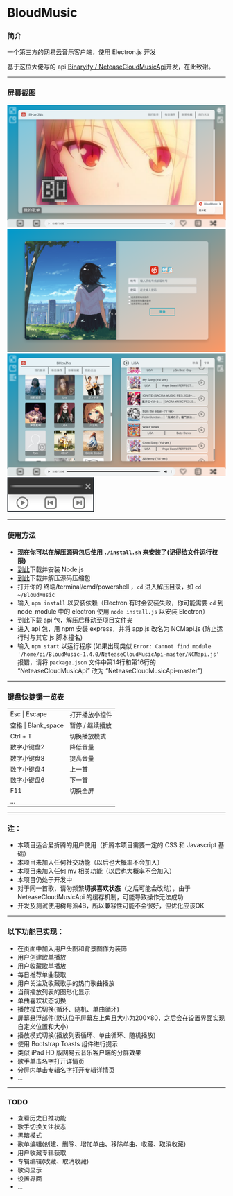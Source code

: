 <h1>BloudMusic</h1>
<h3>简介</h3>
<p>一个第三方的网易云音乐客户端，使用 Electron.js 开发</p>
<p>基于这位大佬写的 api <a href="https://github.com/Binaryify/NeteaseCloudMusicApi">Binaryify / NeteaseCloudMusicApi</a>开发，在此致谢。</p>
<hr />
<h3>屏幕截图</h3>
<img src="imgs/screenshots/main.png"/>
<img src="imgs/screenshots/login.png"/>
<img src="imgs/screenshots/split.png"/>
<img src="imgs/screenshots/play_widget.png"/>
<hr />
<h3>使用方法</h3>
<ul>
  <li><b>现在你可以在解压源码包后使用 <code>./install.sh</code> 来安装了(记得给文件运行权限)</b></li>
  <li><a href="https://nodejs.org/en/download/">到此</a>下载并安装 Node.js</li>
  <li><a href="https://github.com/BHznJNs/BloudMusic/releases/">到此</a>下载并解压源码压缩包</li>
  <li>打开你的 终端/terminal/cmd/powershell ，<code>cd</code> 进入解压目录，如 <code>cd ~/BloudMusic</code> </li>
  <li>输入 <code>npm install</code> 以安装依赖（Electron 有时会安装失败，你可能需要 <code>cd</code> 到 node_module 中的 electron 使用 <code>node install.js</code> 以安装 Electron）</li>
  <li><a href="https://github.com/Binaryify/NeteaseCloudMusicApi">到此</a>下载 api 包，解压后移动至项目文件夹</li>
  <li>进入 api 包，用 npm 安装 express，并将 app.js 改名为 NCMapi.js (防止运行时与其它 js 脚本撞名)</li>
  <li>输入 <code>npm start</code> 以运行程序 (如果出现类似 <code>Error: Cannot find module '/home/pi/BloudMusic-1.4.0/NeteaseCloudMusicApi-master/NCMapi.js'</code> 报错，请将 <code>package.json</code> 文件中第14行和第16行的 “NeteaseCloudMusicApi” 改为 “NeteaseCloudMusicApi-master”)</li>
</ul>
<hr />
<h3>键盘快捷键一览表</h3>
<table>
  <tr>
    <td>Esc | Escape</td>
    <td>打开播放小控件</td>
  </tr>
  <tr>
    <td>空格 | Blank_space</td>
    <td>暂停 / 继续播放</td>
  </tr>
  <tr>
    <td>Ctrl + T</td>
    <td>切换播放模式</td>
  </tr>
  <tr>
    <td>数字小键盘2</td>
    <td>降低音量</td>
  </tr>
  <tr>
    <td>数字小键盘8</td>
    <td>提高音量</td>
  </tr>
  <tr>
    <td>数字小键盘4</td>
    <td>上一首</td>
  </tr>
  <tr>
    <td>数字小键盘6</td>
    <td>下一首</td>
  </tr>
  <tr>
    <td>F11</td>
    <td>切换全屏</td>
  </tr>
  <tr>
    <td>...</td>
  </tr>
</table>
<hr />
<h3>注：</h3>
<ul>
  <li>本项目适合爱折腾的用户使用（折腾本项目需要一定的 CSS 和 Javascript 基础）</li>
  <li>本项目未加入任何社交功能（以后也大概率不会加入）</li>
  <li>本项目未加入任何 mv 相关功能（以后也大概率不会加入）</li>
  <li>本项目仍处于开发中</li>
  <li>对于同一首歌，请勿频繁<b>切换喜欢状态</b>（之后可能会改动），由于 NeteaseCloudMusicApi 的缓存机制，可能导致操作无法成功 </li>
  <li>开发及测试使用树莓派4B，所以兼容性可能不会很好，但优化应该OK</li>
</ul>
<hr />
<h3>以下功能已实现：</h3>
<ul>
  <li>在页面中加入用户头图和背景图作为装饰</li>
  <li>用户创建歌单播放</li>
  <li>用户收藏歌单播放</li>
  <li>每日推荐单曲获取</li>
  <li>用户关注及收藏歌手的热门歌曲播放</li>
  <li>当前播放列表的图形化显示</li>
  <li>单曲喜欢状态切换</li>
  <li>播放模式切换(循环、随机、单曲循环)</li>
  <li>屏幕悬浮部件(默认位于屏幕左上角且大小为200×80，之后会在设置界面实现自定义位置和大小)</li>
  <li>播放模式切换(播放列表循环、单曲循环、随机播放)</li>
  <li>使用 Bootstrap Toasts 组件进行提示</li>
  <li>类似 iPad HD 版网易云音乐客户端的分屏效果</li>
  <li>歌手单击名字打开详情页</li>
  <li>分屏内单击专辑名字打开专辑详情页</li>
  <li>...</li>
</ul>
<hr />
<h3>TODO</h3>
<ul>
  <li>查看历史日推功能</li>
  <li>歌手切换关注状态</li>
  <li>黑暗模式</li>
  <li>歌单编辑(创建、删除、增加单曲、移除单曲、收藏、取消收藏)</li>
  <li>用户收藏专辑获取</li>
  <li>专辑编辑(收藏、取消收藏)</li>
  <li>歌词显示</li>
  <li>设置界面</li>
  <li>...</li>
</ul>
